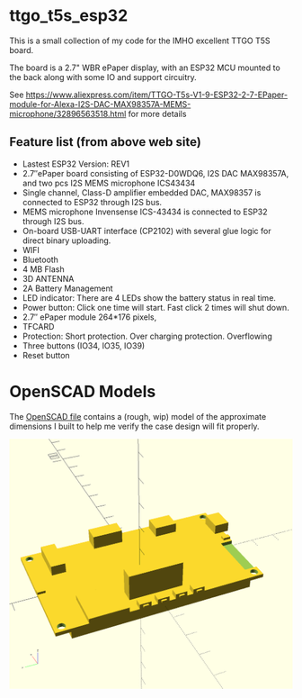# ttgo_t5s_esp32

This is a small collection of my code for the IMHO excellent TTGO T5S board.

The board is a 2.7" WBR ePaper display, with an ESP32 MCU mounted to the back along with some IO and support circuitry.

See https://www.aliexpress.com/item/TTGO-T5s-V1-9-ESP32-2-7-EPaper-module-for-Alexa-I2S-DAC-MAX98357A-MEMS-microphone/32896563518.html for more details

## Feature list (from above web site)

* Lastest ESP32 Version: REV1
* 2.7″ePaper board consisting of ESP32-D0WDQ6, I2S DAC MAX98357A, and two pcs I2S MEMS microphone ICS43434
* Single channel, Class-D amplifier embedded DAC, MAX98357 is connected to ESP32 through I2S bus.
* MEMS microphone Invensense ICS-43434 is connected to ESP32 through I2S bus.
* On-board USB-UART interface (CP2102) with several glue logic for direct binary uploading.
* WIFI
* Bluetooth
* 4 MB Flash
* 3D ANTENNA
* 2A Battery Management
* LED indicator: There are 4 LEDs show the battery status in real time.
* Power button: Click one time will start. Fast click 2 times will shut down.
* 2.7″ ePaper module 264*176 pixels,
* TFCARD
* Protection: Short protection. Over charging protection. Overflowing
* Three buttons (IO34, IO35, IO39)
* Reset button

# OpenSCAD Models

The [OpenSCAD file](openscad/ttgo_t5s.scad) contains a (rough, wip) model of the approximate dimensions I built to help me verify the case design will fit properly.

![OpenSCAD rendering of a TTGO T5S module](openscad/ttgo_t5s.png)
